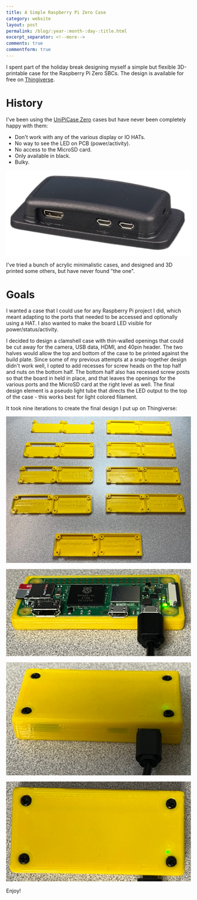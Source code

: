 ```yaml
---
title: A Simple Raspberry Pi Zero Case
category: website
layout: post
permalink: /blog/:year-:month-:day-:title.html
excerpt_separator: <!--more-->
comments: true
commentform: true
---
```


I spent part of the holiday break designing myself a simple but flexible
3D-printable case for the Raspberry Pi Zero SBCs. The design is available for
free on [Thingiverse](https://www.thingiverse.com/thing:6901849).

<!--more-->

History
=======

I've been using the [UniPiCase Zero][UNIPI] cases but have never been completely
happy with them:

- Don't work with any of the various display or IO HATs.
- No way to see the LED on PCB (power/activity).
- No access to the MicroSD card.
- Only available in black.
- Bulky.

![UniPiCase Zero](/images/UniPiCase.jpg)

[UNIPI]: https://www.pishop.ca/product-category/raspberry-pi/raspberry-pi-cases/model-zero-and-zero-w/unipicase-zw/

I've tried a bunch of acrylic minimalistic cases, and designed and 3D printed
some others, but have never found "the one".


Goals
=====

I wanted a case that I could use for any Raspberry Pi project I did, which meant
adapting to the ports that needed to be accessed and optionally using a HAT.  I
also wanted to make the board LED visible for power/status/activity.

I decided to design a clamshell case with thin-walled openings that could be cut
away for the camera, USB data, HDMI, and 40pin header.  The two halves would
allow the top and bottom of the case to be printed against the build plate.
Since some of my previous attempts at a snap-together design didn't work well, I
opted to add recesses for screw heads on the top half and nuts on the bottom
half.  The bottom half also has recessed screw posts so that the board in held
in place, and that leaves the openings for the various ports and the MicroSD
card at the right level as well.  The final design element is a pseudo light
tube that directs the LED output to the top of the case - this works best for
light colored filament.

It took nine iterations to create the final design I put up on Thingiverse:

![Nine Raspberry Pi Zero case revisions](/images/ZeroCaseRevisions.jpg)

![Side view w/o top](/images/ZeroCaseSideNoTop.jpg)

![Side view](/images/ZeroCaseSideView.jpg)

![Top view](/images/ZeroCaseTopView.jpg)

Enjoy!
